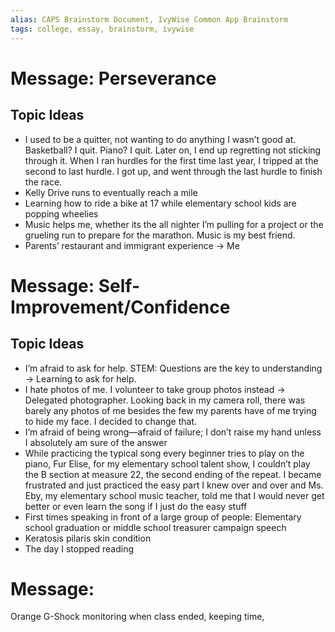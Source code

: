 ```yaml
---
alias: CAPS Brainstorm Document, IvyWise Common App Brainstorm
tags: college, essay, brainstorm, ivywise
---
```


# Message: Perseverance
## Topic Ideas
- I used to be a quitter, not wanting to do anything I wasn’t good at. Basketball? I quit. Piano? I quit. Later on, I end up regretting not sticking through it. When I ran hurdles for the first time last year, I tripped at the second to last hurdle. I got up, and went through the last hurdle to finish the race.
- Kelly Drive runs to eventually reach a mile
- Learning how to ride a bike at 17 while elementary school kids are popping wheelies
- Music helps me, whether its the all nighter I’m pulling for a project or the grueling run to prepare for the marathon. Music is my best friend. 
- Parents’ restaurant and immigrant experience → Me

# Message: Self-Improvement/Confidence
## Topic Ideas
- I’m afraid to ask for help. STEM: Questions are the key to understanding → Learning to ask for help.
- I hate photos of me. I volunteer to take group photos instead → Delegated photographer. Looking back in my camera roll, there was barely any photos of me besides the few my parents have of me trying to hide my face. I decided to change that.
- I’m afraid of being wrong—afraid of failure; I don’t raise my hand unless I absolutely am sure of the answer
- While practicing the typical song every beginner tries to play on the piano, Fur Elise, for my elementary school talent show, I couldn’t play the B section at measure 22, the second ending of the repeat. I became frustrated and just practiced the easy part I knew over and over and Ms. Eby, my elementary school music teacher, told me that I would never get better or even learn the song if I just do the easy stuff
- First times speaking in front of a large group of people: Elementary school graduation or middle school treasurer campaign speech
- Keratosis pilaris skin condition 
- The day I stopped reading

# Message: 


Orange G-Shock monitoring when class ended, keeping time, 
